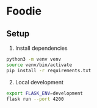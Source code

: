 # Foodie

## Setup

1. Install dependencies
```sh
python3 -m venv venv
source venv/bin/activate
pip install -r requirements.txt
```

2. Local development
```sh
export FLASK_ENV=development
flask run --port 4200
```


